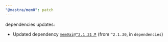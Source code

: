 ```yaml
---
"@mastra/mem0": patch
---
```

dependencies updates:
  - Updated dependency [`mem0ai@^2.1.31` ↗︎](https://www.npmjs.com/package/mem0ai/v/2.1.31) (from `^2.1.30`, in `dependencies`)
